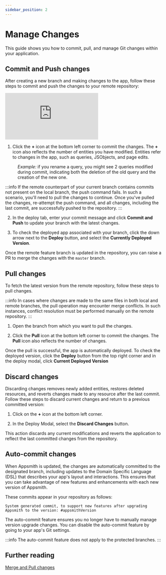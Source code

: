 ```yaml
---
sidebar_position: 2
---
```


# Manage Changes

This guide shows you how to commit, pull, and manage Git changes within your application.


## Commit and Push changes

After creating a new branch and making changes to the app, follow these steps to commit and push the changes to your remote repository:

<div style={{ position: "relative", paddingBottom: "calc(50.520833333333336% + 41px)", height: "0", width: "100%" }}>
  <iframe src="https://demo.arcade.software/urZJd1ad19VGRAFFuXSs?embed" frameborder="0" loading="lazy" webkitallowfullscreen mozallowfullscreen allowfullscreen style={{ position: "absolute", top: "0", left: "0", width: "100%", height: "100%", colorScheme: "light" }} title="Appsmith | Connect Data">
  </iframe>
</div>


1. Click the **+** icon at the bottom left corner to commit the changes. The **+** icon also reflects the number of entities you have modified. Entities refer to changes in the app, such as queries, JSObjects, and page edits.

<dd>

*Example:* if you rename a query, you might see 2 queries modified during commit, indicating both the deletion of the old query and the creation of the new one.

</dd>


:::info
If the remote counterpart of your current branch contains commits not present on the local branch, the push command fails. In such a scenario, you'll need to pull the changes to continue. Once you've pulled the changes, re-attempt the push command, and all changes, including the last commit, are successfully pushed to the repository.
:::

2. In the deploy tab, enter your commit message and click **Commit and Push** to update your branch with the latest changes. 

3. To check the deployed app associated with your branch, click the down arrow next to the **Deploy** button, and select the **Currently Deployed Version**.


Once the remote feature branch is updated in the repository, you can raise a PR to merge the changes with the `master` branch.





## Pull changes

To fetch the latest version from the remote repository, follow these steps to pull changes.

:::info
In cases where changes are made to the same files in both local and remote branches, the pull operation may encounter merge conflicts. In such instances, conflict resolution must be performed manually on the remote repository.
:::


1. Open the branch from which you want to pull the changes.

2. Click the **Pull** icon at the bottom left corner to commit the changes. The **Pull** icon also reflects the number of changes.

Once the pull is successful, the app is automatically deployed. To check the deployed version, click the **Deploy** button from the top right corner and in the deploy modal, click **Current Deployed Version**







## Discard changes


Discarding changes removes newly added entities, restores deleted resources, and reverts changes made to any resource after the last commit. Follow these steps to discard current changes and return to a previous committed version:


1. Click on the **+** icon at the bottom left corner.

2. In the Deploy Modal, select the **Discard Changes** button.

This action discards any current modifications and reverts the application to reflect the last committed changes from the repository.



## Auto-commit changes


When Appsmith is updated, the changes are automatically committed to the designated branch, including updates to the Domain Specific Language (DSL) that describes your app's layout and interactions. This ensures that you can take advantage of new features and enhancements with each new version of Appsmith.

These commits appear in your repository as follows:

```
System generated commit, to support new features after upgrading Appsmith to the version: #appsmithVersion
```

The auto-commit feature ensures you no longer have to manually manage version upgrade changes. You can disable the auto-commit feature by going to your app's Git settings. 

:::info
The auto-commit feature does not apply to the protected branches.
:::

## Further reading

[Merge and Pull changes](/advanced-concepts/version-control-with-git/merging-branches)





